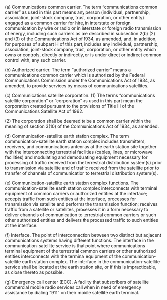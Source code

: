 (a) Communications common carrier. The term “communications common carrier” as used in this part means any person (individual, partnership, association, joint-stock company, trust, corporation, or other entity) engaged as a common carrier for hire, in interstate or foreign communication by wire or radio or in interstate or foreign radio transmission of energy, including such carriers as are described in subsection 2(b) (2) and (3) of the Communications Act of 1934, as amended, and, in addition, for purposes of subpart H of this part, includes any individual, partnership, association, joint-stock company, trust, corporation, or other entity which owns or controls, directly or indirectly, or is under direct or indirect common control with, any such carrier.

(b) Authorized carrier. The term “authorized carrier” means a communications common carrier which is authorized by the Federal Communications Commission under the Communications Act of 1934, as amended, to provide services by means of communications satellites.

(c) Communications satellite corporation. (1) The terms “communications satellite corporation” or “corporation” as used in this part mean the corporation created pursuant to the provisions of Title III of the Communications Satellite Act of 1962.

(2) The corporation shall be deemed to be a common carrier within the meaning of section 3(10) of the Communications Act of 1934, as amended.

(d) Communication-satellite earth station complex. The term communication-satellite earth station complex includes transmitters, receivers, and communications antennas at the earth station site together with the interconnecting terrestrial facilities (cables, lines, or microwave facilities) and modulating and demodulating equipment necessary for processing of traffic received from the terrestrial distribution system(s) prior to transmission via satellite and of traffic received from the satellite prior to transfer of channels of communication to terrestrial distribution system(s).
              

(e) Communication-satellite earth station complex functions. The communication-satellite earth station complex interconnects with terminal equipment of common carriers or authorized entities at the interface; accepts traffic from such entities at the interface, processes for transmission via satellite and performs the transmission function; receives traffic from a satellite or satellites, processes it in a form necessary to deliver channels of communication to terrestrial common carriers or such other authorized entities and delivers the processed traffic to such entities at the interface.

(f) Interface. The point of interconnection between two distinct but adjacent communications systems having different functions. The interface in the communication-satellite service is that point where communications terminal equipment of the terrestrial common carriers or other authorized entities interconnects with the terminal equipment of the communication-satellite earth station complex. The interface in the communication-satellite service shall be located at the earth station site, or if this is impracticable, as close thereto as possible.

(g) Emergency call center (ECC). A facility that subscribers of satellite commercial mobile radio services call when in need of emergency assistance by dialing “911” on their mobile satellite earth terminal.

